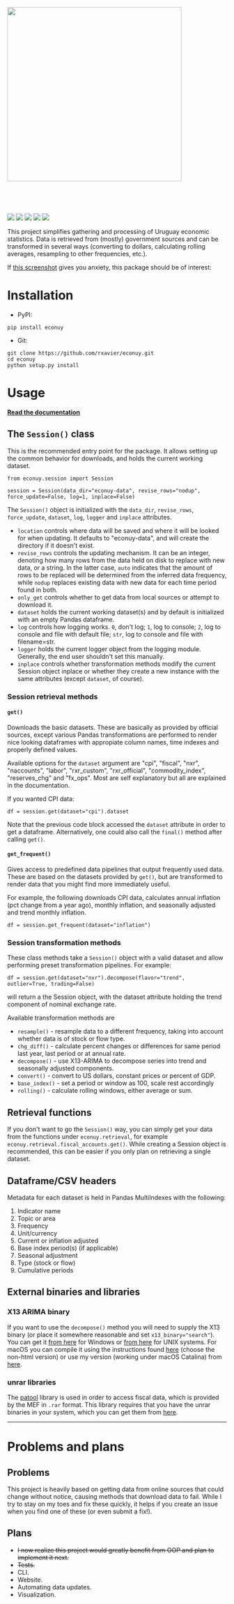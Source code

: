 <img src="https://i.imgur.com/o6cxmaP.jpg" width=400 style="margin-bottom:60px;">

  <a href="https://www.python.org/downloads/release/python-360/"><img src="https://img.shields.io/badge/python-=>3.6-blue.svg"></a>
  <a href="https://badge.fury.io/py/econuy"><img src="https://badge.fury.io/py/econuy.svg"></a>
  <a href="https://travis-ci.org/rxavier/econuy"><img src="https://travis-ci.org/rxavier/econuy.svg?branch=master"></a>
  <a href="https://codecov.io/gh/rxavier/econuy"><img src="https://codecov.io/gh/rxavier/econuy/branch/master/graph/badge.svg"></a>
  <a href="https://econuy.readthedocs.io/en/latest/?badge=latest"><img src="https://readthedocs.org/projects/econuy/badge/?version=latest"></a>


This project simplifies gathering and processing of Uruguay economic statistics. Data is retrieved from (mostly) government sources and can be transformed in several ways (converting to dollars, calculating rolling averages, resampling to other frequencies, etc.).

If [this screenshot](https://i.imgur.com/Ku5OR0y.jpg) gives you anxiety, this package should be of interest:

# Installation

* PyPI:

```
pip install econuy
```

* Git:

```
git clone https://github.com/rxavier/econuy.git
cd econuy
python setup.py install
```

# Usage

**[Read the documentation](https://econuy.readthedocs.io/)**

## The `Session()` class

This is the recommended entry point for the package. It allows setting up the common behavior for downloads, and holds the current working dataset.

```
from econuy.session import Session

session = Session(data_dir="econuy-data", revise_rows="nodup", force_update=False, log=1, inplace=False)
```

The `Session()` object is initialized with the `data_dir`, `revise_rows`,  `force_update`, `dataset`, `log`, `logger` and `inplace` attributes.

* `location` controls where data will be saved and where it will be looked for when updating. It defaults to "econuy-data", and will create the directory if it doesn't exist.
* `revise_rows` controls the updating mechanism. It can be an integer, denoting how many rows from the data held on disk to replace with new data, or a string. In the latter case, `auto` indicates that the amount of rows to be replaced will be determined from the inferred data frequency, while `nodup` replaces existing data with new data for each time period found in both.
* `only_get` controls whether to get data from local sources or attempt to download it.
* `dataset` holds the current working dataset(s) and by default is initialized with an empty Pandas dataframe.
* `log` controls how logging works. `0`, don't log; `1`, log to console; `2`, log to console and file with default file; ``str``, log to console and file with filename=str.
* `logger` holds the current logger object from the logging module. Generally, the end user shouldn't set this manually.
* `inplace` controls whether transformation methods modify the current Session object inplace or whether they create a new instance with the same attributes (except `dataset`, of course).

### Session retrieval methods

#### `get()`

Downloads the basic datasets. These are basically as provided by official sources, except various Pandas transformations are performed to render nice looking dataframes with appropiate column names, time indexes and properly defined values.

Available options for the `dataset` argument are "cpi", "fiscal", "nxr", "naccounts", "labor", "rxr_custom", "rxr_official", "commodity_index", "reserves_chg" and "fx_ops". Most are self explanatory but all are explained in the documentation.

If you wanted CPI data:
```
df = session.get(dataset="cpi").dataset
```
Note that the previous code block accessed the `dataset` attribute in order to get a dataframe. Alternatively, one could also call the `final()` method after calling `get()`.

#### `get_frequent()`

Gives access to predefined data pipelines that output frequently used data. These are based on the datasets provided by `get()`, but are transformed to render data that you might find more immediately useful.

For example, the following downloads CPI data, calculates annual inflation (pct change from a year ago), monthly inflation, and seasonally adjusted and trend monthly inflation.
```
df = session.get_frequent(dataset="inflation")
```

### Session transformation methods

These class methods take a `Session()` object with a valid dataset and allow performing preset transformation pipelines. For example:
```
df = session.get(dataset="nxr").decompose(flavor="trend", outlier=True, trading=False)
```
will return a the Session object, with the dataset attribute holding the trend component of nominal exchange rate.

Available transformation methods are 
* `resample()` - resample data to a different frequency, taking into account whether data is of stock or flow type.
* `chg_diff()` - calculate percent changes or differences for same period last year, last period or at annual rate.
* `decompose()` - use X13-ARIMA to decompose series into trend and seasonally adjusted components.
* `convert()` - convert to US dollars, constant prices or percent of GDP.
* `base_index()` - set a period or window as 100, scale rest accordingly
* `rolling()` - calculate rolling windows, either average or sum.

## Retrieval functions

If you don't want to go the `Session()` way, you can simply get your data from the functions under `econuy.retrieval`, for example `econuy.retrieval.fiscal_accounts.get()`. While creating a Session object is recommended, this can be easier if you only plan on retrieving a single dataset.

## Dataframe/CSV headers

Metadata for each dataset is held in Pandas MultiIndexes with the following:

1) Indicator name
2) Topic or area
3) Frequency
4) Unit/currency
5) Current or inflation adjusted
6) Base index period(s) (if applicable)
7) Seasonal adjustment
8) Type (stock or flow)
9) Cumulative periods

## External binaries and libraries

### X13 ARIMA binary

If you want to use the `decompose()` method  you will need to supply the X13 binary (or place it somewhere reasonable and set `x13_binary="search"`). You can get it [from here](https://www.census.gov/srd/www/x13as/x13down_pc.html) for Windows or [from here](https://www.census.gov/srd/www/x13as/x13down_unix.html) for UNIX systems. For macOS you can compile it using the instructions found [here](https://github.com/christophsax/seasonal/wiki/Compiling-X-13ARIMA-SEATS-from-Source-for-OS-X) (choose the non-html version) or use my version (working under macOS Catalina) from [here](https://drive.google.com/open?id=1HxFoi57TWaBMV90NoOAbM8hWdZS9uoz_).

### unrar libraries

The [patool](https://github.com/wummel/patool) library is used in order to access fiscal data, which is provided by the MEF in `.rar` format. This library requires that you have the unrar binaries in your system, which you can get them from [here](https://www.rarlab.com/rar_add.htm).

----

# Problems and plans

## Problems

This project is heavily based on getting data from online sources that could change without notice, causing methods that download data to fail. While I try to stay on my toes and fix these quickly, it helps if you create an issue when you find one of these (or even submit a fix!).

## Plans

* ~~I now realize this project would greatly benefit from OOP and plan to implement it next.~~
* ~~Tests.~~
* CLI.
* Website.
* Automating data updates.
* Visualization.
